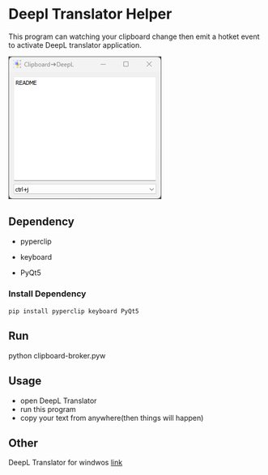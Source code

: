 # Deepl Translator Helper

This program can watching your clipboard change then emit a hotket event to activate DeepL translator application.

<img src="Screenshot.png" title="" alt="info" data-align="center">

## Dependency

- pyperclip 

- keyboard 

- PyQt5

### Install Dependency

```shell
pip install pyperclip keyboard PyQt5
```

## Run

python clipboard-broker.pyw

## Usage

- open DeepL Translator
- run this program
- copy your text from anywhere(then things will happen)

## Other

DeepL Translator for windwos [link](https://www.deepl.com/en/app/?utm_medium=app-promo-translator)




